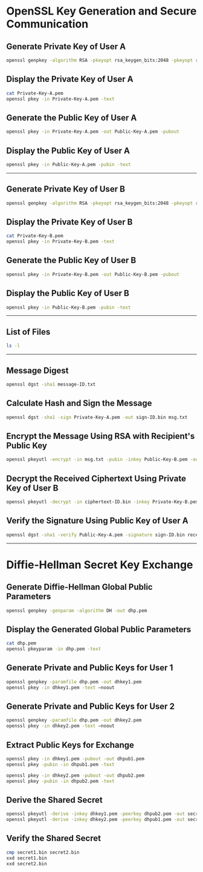 # OpenSSL Key Generation and Secure Communication

## Generate Private Key of User A
```sh
openssl genpkey -algorithm RSA -pkeyopt rsa_keygen_bits:2048 -pkeyopt rsa_keygen_pubexp:3 -out Private-Key-A.pem
```

## Display the Private Key of User A
```sh
cat Private-Key-A.pem
openssl pkey -in Private-Key-A.pem -text
```

## Generate the Public Key of User A
```sh
openssl pkey -in Private-Key-A.pem -out Public-Key-A.pem -pubout
```

## Display the Public Key of User A
```sh
openssl pkey -in Public-Key-A.pem -pubin -text
```

---

## Generate Private Key of User B
```sh
openssl genpkey -algorithm RSA -pkeyopt rsa_keygen_bits:2048 -pkeyopt rsa_keygen_pubexp:3 -out Private-Key-B.pem
```

## Display the Private Key of User B
```sh
cat Private-Key-B.pem
openssl pkey -in Private-Key-B.pem -text
```

## Generate the Public Key of User B
```sh
openssl pkey -in Private-Key-B.pem -out Public-Key-B.pem -pubout
```

## Display the Public Key of User B
```sh
openssl pkey -in Public-Key-B.pem -pubin -text
```

---

## List of Files
```sh
ls -l
```

---

## Message Digest
```sh
openssl dgst -sha1 message-ID.txt
```

## Calculate Hash and Sign the Message
```sh
openssl dgst -sha1 -sign Private-Key-A.pem -out sign-ID.bin msg.txt
```

## Encrypt the Message Using RSA with Recipient's Public Key
```sh
openssl pkeyutl -encrypt -in msg.txt -pubin -inkey Public-Key-B.pem -out ciphertext-ID.bin
```

## Decrypt the Received Ciphertext Using Private Key of User B
```sh
openssl pkeyutl -decrypt -in ciphertext-ID.bin -inkey Private-Key-B.pem -out receivedtext.txt
```

## Verify the Signature Using Public Key of User A
```sh
openssl dgst -sha1 -verify Public-Key-A.pem -signature sign-ID.bin receivedtext.txt
```

---

# Diffie-Hellman Secret Key Exchange

## Generate Diffie-Hellman Global Public Parameters
```sh
openssl genpkey -genparam -algorithm DH -out dhp.pem
```

## Display the Generated Global Public Parameters
```sh
cat dhp.pem
openssl pkeyparam -in dhp.pem -text
```

## Generate Private and Public Keys for User 1
```sh
openssl genpkey -paramfile dhp.pem -out dhkey1.pem
openssl pkey -in dhkey1.pem -text –noout
```

## Generate Private and Public Keys for User 2
```sh
openssl genpkey -paramfile dhp.pem -out dhkey2.pem
openssl pkey -in dhkey2.pem -text –noout
```

## Extract Public Keys for Exchange
```sh
openssl pkey -in dhkey1.pem -pubout -out dhpub1.pem
openssl pkey -pubin -in dhpub1.pem -text

openssl pkey -in dhkey2.pem -pubout -out dhpub2.pem
openssl pkey -pubin -in dhpub2.pem -text
```

## Derive the Shared Secret
```sh
openssl pkeyutl -derive -inkey dhkey1.pem -peerkey dhpub2.pem -out secret1.bin
openssl pkeyutl -derive -inkey dhkey2.pem -peerkey dhpub1.pem -out secret2.bin
```

## Verify the Shared Secret
```sh
cmp secret1.bin secret2.bin
xxd secret1.bin
xxd secret2.bin
```

